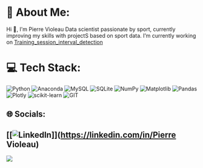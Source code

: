 # 💫 About Me:
Hi 👋, I'm Pierre Violeau
Data scientist passionate by sport, currently improving my skills with projectS based on sport data.
I’m currently working on [Training_session_interval_detection](https://github.com/VioleauPierre/Training_session_interval_detection)


# 💻 Tech Stack:
![Python](https://img.shields.io/badge/python-3670A0?style=for-the-badge&logo=python&logoColor=ffdd54) ![Anaconda](https://img.shields.io/badge/Anaconda-%2344A833.svg?style=for-the-badge&logo=anaconda&logoColor=white) ![MySQL](https://img.shields.io/badge/mysql-%2300000f.svg?style=for-the-badge&logo=mysql&logoColor=white) ![SQLite](https://img.shields.io/badge/sqlite-%2307405e.svg?style=for-the-badge&logo=sqlite&logoColor=white) ![NumPy](https://img.shields.io/badge/numpy-%23013243.svg?style=for-the-badge&logo=numpy&logoColor=white) ![Matplotlib](https://img.shields.io/badge/Matplotlib-%23ffffff.svg?style=for-the-badge&logo=Matplotlib&logoColor=black) ![Pandas](https://img.shields.io/badge/pandas-%23150458.svg?style=for-the-badge&logo=pandas&logoColor=white) ![Plotly](https://img.shields.io/badge/Plotly-%233F4F75.svg?style=for-the-badge&logo=plotly&logoColor=white) ![scikit-learn](https://img.shields.io/badge/scikit--learn-%23F7931E.svg?style=for-the-badge&logo=scikit-learn&logoColor=white) ![GIT](https://img.shields.io/badge/Git-fc6d26?style=for-the-badge&logo=git&logoColor=white)


## 🌐 Socials:

[[![LinkedIn](https://img.shields.io/badge/LinkedIn-%230077B5.svg?logo=linkedin&logoColor=white)]](https://linkedin.com/in/Pierre Violeau) 
---
[![](https://visitcount.itsvg.in/api?id=VioleauPierre&icon=0&color=0)](https://visitcount.itsvg.in)



